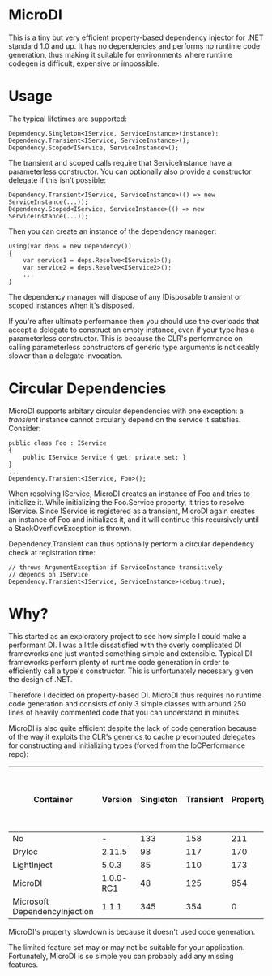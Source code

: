 # MicroDI

This is a tiny but very efficient property-based dependency injector
for .NET standard 1.0 and up. It has no dependencies and performs
no runtime code generation, thus making it suitable for environments
where runtime codegen is difficult, expensive or impossible.

# Usage

The typical lifetimes are supported:

    Dependency.Singleton<IService, ServiceInstance>(instance);
    Dependency.Transient<IService, ServiceInstance>();
    Dependency.Scoped<IService, ServiceInstance>();

The transient and scoped calls require that ServiceInstance have
a parameterless constructor. You can optionally also provide a
constructor delegate if this isn't possible:

    Dependency.Transient<IService, ServiceInstance>(() => new ServiceInstance(...));
    Dependency.Scoped<IService, ServiceInstance>(() => new ServiceInstance(...));

Then you can create an instance of the dependency manager:

    using(var deps = new Dependency())
	{
		var service1 = deps.Resolve<IService1>();
		var service2 = deps.Resolve<IService2>();
		...
	}

The dependency manager will dispose of any IDisposable transient
or scoped instances when it's disposed.

If you're after ultimate performance then you should use the overloads
that accept a delegate to construct an empty instance, even if your type
has a parameterless constructor. This is because the CLR's performance
on calling parameterless constructors of generic type arguments is
noticeably slower than a delegate invocation.

# Circular Dependencies

MicroDI supports arbitary circular dependencies with one
exception: a *transient* instance cannot circularly depend on
the service it satisfies. Consider:

    public class Foo : IService
	{
		public IService Service { get; private set; }
	}
	...
	Dependency.Transient<IService, Foo>();

When resolving IService, MicroDI creates an instance of Foo
and tries to initialize it. While initializing the Foo.Service
property, it tries to resolve IService. Since IService is
registered as a transient, MicroDI again creates an
instance of Foo and initializes it, and it will continue this
recursively until a StackOverflowException is thrown.

Dependency.Transient can thus optionally perform a circular
dependency check at registration time:

    // throws ArgumentException if ServiceInstance transitively
	// depends on IService
    Dependency.Transient<IService, ServiceInstance>(debug:true);

# Why?

This started as an exploratory project to see how simple I could
make a performant DI. I was a little dissatisfied with the overly
complicated DI frameworks and just wanted something simple and
extensible. Typical DI frameworks perform plenty of runtime code
generation in order to efficiently call a type's constructor.
This is unfortunately necessary given the design of .NET.

Therefore I decided on property-based DI. MicroDI thus requires
no runtime code generation and consists of only 3 simple classes
with around 250 lines of heavily commented code that you can
understand in minutes.

MicroDI is also quite efficient despite the lack of code generation
because of the way it exploits the CLR's generics to cache precomputed
delegates for constructing and initializing types (forked from the
IoCPerformance repo):

|Container|Version|Singleton|Transient|Property|Prepare And Register|Prepare And Register And Simple Resolve|
|---------|-------|---------|---------|--------|--------------------|---------------------------------------|
|No|-|133|158|211|4|5|
|DryIoc|2.11.5|98|117|170|115|415|
|LightInject|5.0.3|85|110|173|219|1095|
|MicroDI|1.0.0-RC1|48|125|954|202|252|
|Microsoft DependencyInjection|1.1.1|345|354|0|30|47|


MicroDI's property slowdown is because it doesn't used code
generation.

The limited feature set may or may not be suitable for your
application. Fortunately, MicroDI is so simple you can probably
add any missing features.